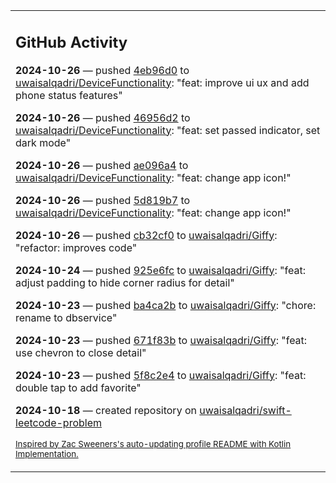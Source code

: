 <table><tr><td valign="top" width="100%">    

## GitHub Activity

**2024-10-26** — pushed [4eb96d0](https://github.com/uwaisalqadri/DeviceFunctionality/commits/4eb96d060be51a9549a7224d5f7e45d1105365f2) to [uwaisalqadri/DeviceFunctionality](https://github.com/uwaisalqadri/DeviceFunctionality): "feat: improve ui ux and add phone status features"

**2024-10-26** — pushed [46956d2](https://github.com/uwaisalqadri/DeviceFunctionality/commits/46956d2e09c303b40824458637cf108d05961429) to [uwaisalqadri/DeviceFunctionality](https://github.com/uwaisalqadri/DeviceFunctionality): "feat: set passed indicator, set dark mode"

**2024-10-26** — pushed [ae096a4](https://github.com/uwaisalqadri/DeviceFunctionality/commits/ae096a4fe8dbb52d7830384b0f6c2c1e222e8df5) to [uwaisalqadri/DeviceFunctionality](https://github.com/uwaisalqadri/DeviceFunctionality): "feat: change app icon!"

**2024-10-26** — pushed [5d819b7](https://github.com/uwaisalqadri/DeviceFunctionality/commits/5d819b7cc211eddf4eb7f0c0d72c6f3ef8f7d788) to [uwaisalqadri/DeviceFunctionality](https://github.com/uwaisalqadri/DeviceFunctionality): "feat: change app icon!"

**2024-10-26** — pushed [cb32cf0](https://github.com/uwaisalqadri/Giffy/commits/cb32cf0de14be5860841bafa110b7ead0e9f7d9a) to [uwaisalqadri/Giffy](https://github.com/uwaisalqadri/Giffy): "refactor: improves code"

**2024-10-24** — pushed [925e6fc](https://github.com/uwaisalqadri/Giffy/commits/925e6fc2f9b6e854b7bc48a87b5df2e48044ac37) to [uwaisalqadri/Giffy](https://github.com/uwaisalqadri/Giffy): "feat: adjust padding to hide corner radius for detail"

**2024-10-23** — pushed [ba4ca2b](https://github.com/uwaisalqadri/Giffy/commits/ba4ca2bd94e6c79c9526e9316fb6103c846201db) to [uwaisalqadri/Giffy](https://github.com/uwaisalqadri/Giffy): "chore: rename to dbservice"

**2024-10-23** — pushed [671f83b](https://github.com/uwaisalqadri/Giffy/commits/671f83b208ba1a195fd69d1764bd08e92e31fa2a) to [uwaisalqadri/Giffy](https://github.com/uwaisalqadri/Giffy): "feat: use chevron to close detail"

**2024-10-23** — pushed [5f8c2e4](https://github.com/uwaisalqadri/Giffy/commits/5f8c2e4464d301e01ddb3fa2473d976e03659e8b) to [uwaisalqadri/Giffy](https://github.com/uwaisalqadri/Giffy): "feat: double tap to add favorite"

**2024-10-18** — created repository on [uwaisalqadri/swift-leetcode-problem](https://github.com/uwaisalqadri/swift-leetcode-problem)
                
<sub><a href="https://github.com/ZacSweers/ZacSweers/">Inspired by Zac Sweeners's auto-updating profile README with Kotlin Implementation.</a></sub>
        